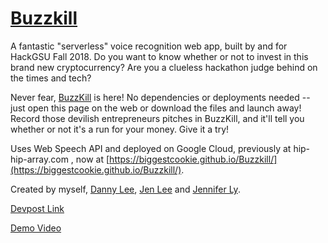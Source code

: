 # [Buzzkill](https://biggestcookie.github.io/Buzzkill/)

A fantastic "serverless" voice recognition web app, built by and for HackGSU Fall 2018.  Do you want to know whether or not to invest in this brand new cryptocurrency? Are you a clueless hackathon judge behind on the times and tech? 

Never fear, [BuzzKill](https://biggestcookie.github.io/Buzzkill/) is here!
No dependencies or deployments needed -- just open this page on the web or download the files and launch away! Record those devilish entrepreneurs pitches in BuzzKill, and it'll tell you whether or not it's a run for your money. Give it a try!

Uses Web Speech API and deployed on Google Cloud, previously at hip-hip-array.com , now at [https://biggestcookie.github.io/Buzzkill/](https://biggestcookie.github.io/Buzzkill/).

Created by myself, [Danny Lee](https://github.com/Wallou/), [Jen Lee](https://github.com/catsukidon/) and [Jennifer Ly](https://github.com/jenniferly/).

[Devpost Link](https://devpost.com/software/buzzkill-app)

[Demo Video](https://www.youtube.com/watch?v=MxWpS4CJPvg)
